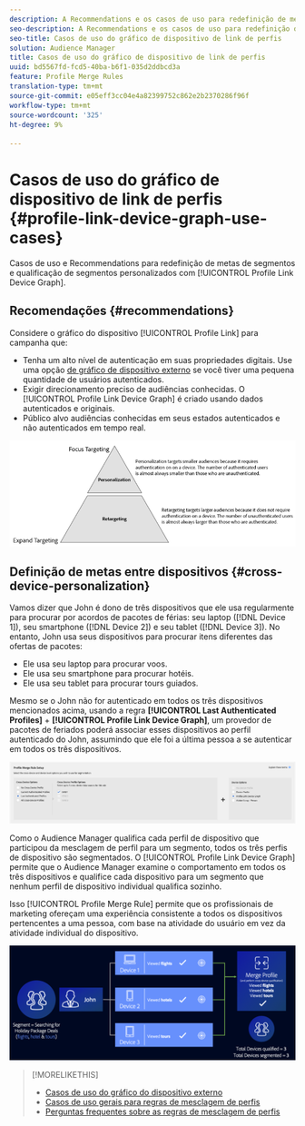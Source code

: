 ```yaml
---
description: A Recommendations e os casos de uso para redefinição de metas de segmentos e qualificação de segmentos personalizados com o gráfico de dispositivos do Link de Perfil.
seo-description: A Recommendations e os casos de uso para redefinição de metas de segmentos e qualificação de segmentos personalizados com o gráfico de dispositivos do Link de Perfil.
seo-title: Casos de uso do gráfico de dispositivo de link de perfis
solution: Audience Manager
title: Casos de uso do gráfico de dispositivo de link de perfis
uuid: bd5567fd-fcd5-40ba-b6f1-035d2ddbcd3a
feature: Profile Merge Rules
translation-type: tm+mt
source-git-commit: e05eff3cc04e4a82399752c862e2b2370286f96f
workflow-type: tm+mt
source-wordcount: '325'
ht-degree: 9%

---
```



# Casos de uso do gráfico de dispositivo de link de perfis {#profile-link-device-graph-use-cases}

Casos de uso e Recommendations para redefinição de metas de segmentos e qualificação de segmentos personalizados com [!UICONTROL Profile Link Device Graph].

## Recomendações {#recommendations}

Considere o gráfico do dispositivo [!UICONTROL Profile Link] para campanha que:

* Tenha um alto nível de autenticação em suas propriedades digitais. Use uma opção [de gráfico de dispositivo externo](merge-rule-definitions.md#device-options) se você tiver uma pequena quantidade de usuários autenticados.
* Exigir direcionamento preciso de audiências conhecidas. O [!UICONTROL Profile Link Device Graph] é criado usando dados autenticados e originais.
* Público alvo audiências conhecidas em seus estados autenticados e não autenticados em tempo real.

![](assets/merge-rule-triangle2.png)

## Definição de metas entre dispositivos {#cross-device-personalization}

Vamos dizer que John é dono de três dispositivos que ele usa regularmente para procurar por acordos de pacotes de férias: seu laptop ([!DNL Device 1]), seu smartphone ([!DNL Device 2]) e seu tablet ([!DNL Device 3]). No entanto, John usa seus dispositivos para procurar itens diferentes das ofertas de pacotes:

* Ele usa seu laptop para procurar voos.
* Ele usa seu smartphone para procurar hotéis.
* Ele usa seu tablet para procurar tours guiados.

Mesmo se o John não for autenticado em todos os três dispositivos mencionados acima, usando a regra **[!UICONTROL Last Authenticated Profiles]** + **[!UICONTROL Profile Link Device Graph]**, um provedor de pacotes de feriados poderá associar esses dispositivos ao perfil autenticado do John, assumindo que ele foi a última pessoa a se autenticar em todos os três dispositivos.

![último dispositivo-gráfico](assets/last-device-graph.png)

Como o Audience Manager qualifica cada perfil de dispositivo que participou da mesclagem de perfil para um segmento, todos os três perfis de dispositivo são segmentados. O [!UICONTROL Profile Link Device Graph] permite que o Audience Manager examine o comportamento em todos os três dispositivos e qualifice cada dispositivo para um segmento que nenhum perfil de dispositivo individual qualifica sozinho.

Isso [!UICONTROL Profile Merge Rule] permite que os profissionais de marketing ofereçam uma experiência consistente a todos os dispositivos pertencentes a uma pessoa, com base na atividade do usuário em vez da atividade individual do dispositivo.

![personalização entre dispositivos](assets/cross-device-personalization.png)

>[!MORELIKETHIS]
>
>* [Casos de uso do gráfico do dispositivo externo](external-graph-use-cases.md)
>* [Casos de uso gerais para regras de mesclagem de perfis](merge-rule-targeting-options.md)
>* [Perguntas frequentes sobre as regras de mesclagem de perfis](../../faq/faq-profile-merge.md)

